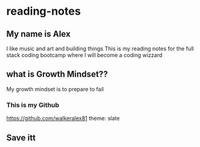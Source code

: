 # reading-notes
## My name is Alex 
I like music and art and building things
This is my reading notes for the full stack coding bootcamp where I will become a coding wizzard
## what is Growth Mindset??
My growth mindset is to prepare to fail
### This is my Github
https://github.com/walkeralex81
theme: slate
## Save itt
